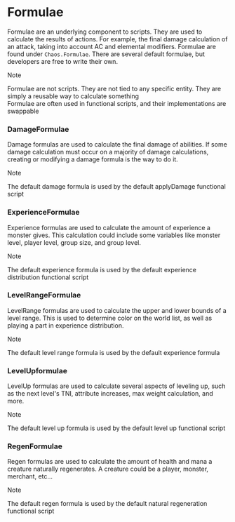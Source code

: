 # Formulae

Formulae are an underlying component to scripts. They are used to calculate the results of actions. For example, the final damage
calculation of an attack, taking into account AC and elemental modifiers. Formulae are found under `Chaos.Formulae`. There are several
default formulae, but developers are free to write their own.

> [!NOTE]
> Formulae are not scripts. They are not tied to any specific entity. They are simply a reusable way to calculate something  
> Formulae are often used in functional scripts, and their implementations are swappable

### DamageFormulae

Damage formulas are used to calculate the final damage of abilities. If some damage calculation must occur on a majority of damage
calculations, creating or modifying a damage formula is the way to do it.

> [!NOTE]
> The default damage formula is used by the default applyDamage functional script

### ExperienceFormulae

Experience formulas are used to calculate the amount of experience a monster gives. This calculation could include some variables like
monster level, player level, group size, and group level.

> [!NOTE]
> The default experience formula is used by the default experience distribution functional script

### LevelRangeFormulae

LevelRange formulas are used to calculate the upper and lower bounds of a level range. This is used to determine color on the world list, as
well as playing a part in experience distribution.

> [!NOTE]
> The default level range formula is used by the default experience formula

### LevelUpformulae

LevelUp formulas are used to calculate several aspects of leveling up, such as the next level's TNI, attribute increases, max weight
calculation, and more.

> [!NOTE]
> The default level up formula is used by the default level up functional script

### RegenFormulae

Regen formulas are used to calculate the amount of health and mana a creature naturally regenerates. A creature could be a player, monster,
merchant, etc...

> [!NOTE]
> The default regen formula is used by the default natural regeneration functional script